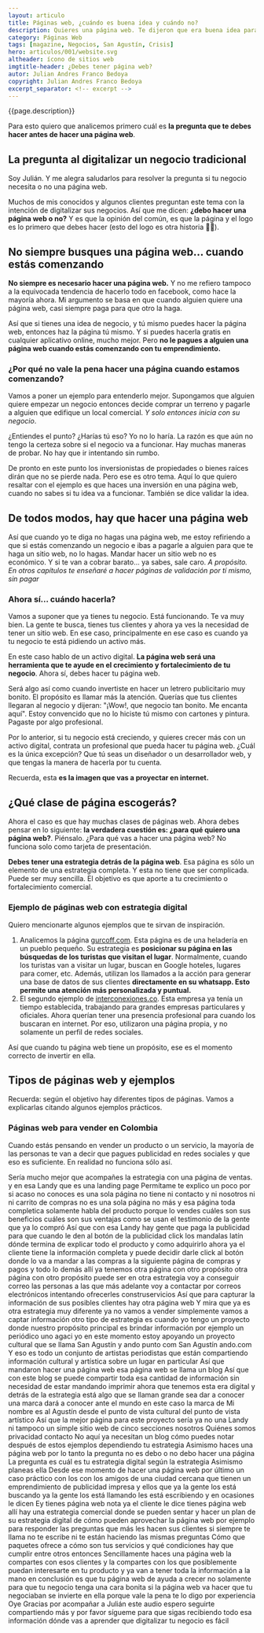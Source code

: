```yaml
---
layout: articulo
title: Páginas web, ¿cuándo es buena idea y cuándo no?
description: Quieres una página web. Te dijeron que era buena idea para tu negocio. Sin embargo, es mejor analizar otros factores primero. Yo te digo cuáles.
category: Páginas Web
tags: [magazine, Negocios, San Agustín, Crisis]
hero: articulos/001/website.svg
altheader: ícono de sitios web
imgtitle-header: ¿Debes tener página web?
autor: Julian Andres Franco Bedoya
copyright: Julian Andres Franco Bedoya
excerpt_separator: <!-- excerpt -->
---
```

{{page.description}}

Para esto quiero que analicemos primero cuál es **la pregunta que te debes hacer antes de hacer una página web**.

<!-- excerpt -->

## La pregunta al digitalizar un negocio tradicional

Soy Julián. Y me alegra saludarlos para resolver la pregunta si tu negocio necesita o no una página web.

Muchos de mis conocidos y algunos clientes preguntan este tema con la intención de digitalizar sus negocios. Así que me dicen: **¿debo hacer una página web o no?** Y es que la opinión del común, es que la página y el logo es lo primero que debes hacer (esto del logo es otra historia 🤦‍♂️).

## No siempre busques una página web... cuando estás comenzando

**No siempre es necesario hacer una página web.** Y no me refiero tampoco a la equivocada tendencia de hacerlo todo en facebook, como hace la mayoría ahora. Mi argumento se basa en que cuando alguien quiere una página web, casi siempre paga para que otro la haga.

Así que si tienes una idea de negocio, y tú mismo puedes hacer la página web, entonces haz la página tú mismo. Y si puedes hacerla gratis en cualquier aplicativo online, mucho mejor. Pero **no le pagues a alguien una página web cuando estás comenzando con tu emprendimiento.**

### ¿Por qué no vale la pena hacer una página cuando estamos comenzando?

Vamos a poner un ejemplo para entenderlo mejor. Supongamos que alguien quiere empezar un negocio entonces decide comprar un terreno y pagarle a alguien que edifique un local comercial. *Y solo entonces inicia con su negocio*.

¿Entiendes el punto? ¿Harías tú eso? Yo no lo haría. La razón es que aún no tengo la certeza sobre si el negocio va a funcionar. Hay muchas maneras de probar. No hay que ir intentando sin rumbo.

De pronto en este punto los inversionistas de propiedades o bienes raíces dirán que no se pierde nada. Pero ese es otro tema. Aquí lo que quiero resaltar con el ejemplo es que haces una inversión en una página web, cuando no sabes si tu idea va a funcionar. También se dice validar la idea.

## De todos modos, hay que hacer una página web

Así que cuando yo te diga no hagas una página web, me estoy refiriendo a que si estás comenzando un negocio e ibas a pagarle a alguien para que te haga un sitio web, no lo hagas. Mandar hacer un sitio web no es económico. Y si te van a cobrar barato... ya sabes, sale caro.
*A propósito. En otros capítulos te enseñaré a hacer páginas de validación por tí mismo, sin pagar*

### Ahora sí... cuándo hacerla?

Vamos a suponer que ya tienes tu negocio. Está funcionando. Te va muy bien. La gente te busca, tienes tus clientes y ahora ya ves la necesidad de tener un sitio web. En ese caso, principalmente en ese caso es cuando ya tu negocio te está pidiendo un activo más.

En este caso hablo de un activo digital. **La página web será una herramienta que te ayude en el crecimiento y fortalecimiento de tu negocio**. Ahora sí, debes hacer tu página web.

Será algo así como cuando invertiste en hacer un letrero publicitario muy bonito. El propósito es llamar más la atención. Querías que tus clientes llegaran al negocio y dijeran: "¡Wow!, que negocio tan bonito. Me encanta aquí". Estoy convencido que no lo hiciste tú mismo con cartones y pintura. Pagaste por algo profesional.

Por lo anterior, si tu negocio está creciendo, y quieres crecer más con un activo digital, contrata un profesional que pueda hacer tu página web. ¿Cuál es la única excepción? Que tú seas un diseñador o un desarrollador web, y que tengas la manera de hacerla por tu cuenta.

Recuerda, esta **es la imagen que vas a proyectar en internet.**

## ¿Qué clase de página escogerás?

Ahora el caso es que hay muchas clases de páginas web. Ahora debes pensar en lo siguiente: **la verdadera cuestión es: ¿para qué quiero una página web?**. Piénsalo. ¿Para qué vas a hacer una página web? No funciona solo como tarjeta de presentación.

**Debes tener una estrategia detrás de la página web**. Esa página es sólo un elemento de una estrategia completa. Y esta no tiene que ser complicada. Puede ser muy sencilla. El objetivo es que aporte a tu crecimiento o fortalecimiento comercial.

### Ejemplo de páginas web con estrategia digital

Quiero mencionarte algunos ejemplos que te sirvan de inspiración.

1. Analicemos la página [gurcoff.com](https://gurcoff.com). Esta página es de una heladería en un pueblo pequeño. Su estrategia es **posicionar su página en las búsquedas de los turistas que visitan el lugar**. Normalmente, cuando los turistas van a visitar un lugar, buscan en Google hoteles, lugares para comer, etc. Además, utilizan los llamados a la acción para generar una base de datos de sus clientes **directamente en su whatsapp. Esto permite una atención más personalizada y puntual.**
2. El segundo ejemplo de [interconexiones.co](https://interconexiones.co). Esta empresa ya tenía un tiempo establecida, trabajando para grandes empresas particulares y oficiales. Ahora querían tener una presencia profesional para cuando los buscaran en internet. Por eso, utilizaron una página propia, y no solamente un perfil de redes sociales.

Así que cuando tu página web tiene un propósito, ese es el momento correcto de invertir en ella.

## Tipos de páginas web y ejemplos

Recuerda: según el objetivo hay diferentes tipos de páginas. Vamos a explicarlas citando algunos ejemplos prácticos.

### Páginas web para vender en Colombia

Cuando estás pensando en vender un producto o un servicio, la mayoría de las personas te van a decir que pagues publicidad en redes sociales y que eso es suficiente. En realidad no funciona sólo así.

Sería mucho mejor que acompañes la estrategia con una página de ventas. y en esa Landy que es una landing page Permítame te explico un poco por si acaso no conoces es una sola página no tiene ni contacto y ni nosotros ni ni carrito de compras no es una sola página no más y esa página toda completica solamente habla del producto porque lo vendes cuáles son sus beneficios cuáles son sus ventajas como se usan el testimonio de la gente que ya lo compró Así que con esa Landy hay gente que paga la publicidad para que cuando le den al botón de la publicidad click los mandalas latín dónde termina de explicar todo el producto y como adquirirlo ahora ya el cliente tiene la información completa y puede decidir darle click al botón donde lo va a mandar a las compras a la siguiente página de compras y pagos y todo lo demás allí ya tenemos otra página con otro propósito otra página con otro propósito puede ser en otra estrategia voy a conseguir correo las personas a las que más adelante voy a contactar por correos electrónicos intentando ofrecerles construservicios Así que para capturar la información de sus posibles clientes hay otra página web Y mira que ya es otra estrategia muy diferente ya no vamos a vender simplemente vamos a captar información otro tipo de estrategia es cuando yo tengo un proyecto donde nuestro propósito principal es brindar información por ejemplo un periódico uno agaci yo en este momento estoy apoyando un proyecto cultural que se llama San Agustín y ando punto com San Agustín ando.com Y eso es todo un conjunto de artistas periodistas que están compartiendo información cultural y artística sobre un lugar en particular Así que mandaron hacer una página web esa página web se llama un blog Así que con este blog se puede compartir toda esa cantidad de información sin necesidad de estar mandando imprimir ahora que tenemos esta era digital y detrás de la estrategia está algo que se llaman grande sea dar a conocer una marca dará a conocer ante el mundo en este caso la marca de Mi nombre es al Agustín desde el punto de vista cultural del punto de vista artístico Así que la mejor página para este proyecto sería ya no una Landy ni tampoco un simple sitio web de cinco secciones nosotros Quiénes somos privacidad contacto No aquí ya necesitan un blog cómo puedes notar después de estos ejemplos dependiendo tu estrategia Asimismo haces una página web por lo tanto la pregunta no es debo o no debo hacer una página La pregunta es cuál es tu estrategia digital según la estrategia Asimismo planeas ella Desde ese momento de hacer una página web por último un caso práctico con los con los amigos de una ciudad cercana que tienen un emprendimiento de publicidad impresa y ellos que ya la gente los está buscando ya la gente los está llamando les está escribiendo y en ocasiones le dicen Ey tienes página web nota ya el cliente le dice tienes página web allí hay una estrategia comercial donde se pueden sentar y hacer un plan de su estrategia digital de cómo pueden aprovechar la página web por ejemplo para responder las preguntas que más les hacen sus clientes si siempre te llama no te escribe ni te están haciendo las mismas preguntas Cómo que paquetes ofrece a cómo son tus servicios y qué condiciones hay que cumplir entre otros entonces Sencillamente haces una página web la compartes con esos clientes y la compartes con los que posiblemente puedan interesarte en tu producto y ya van a tener toda la información a la mano en conclusión es que tu página web de ayuda a crecer no solamente para que tu negocio tenga una cara bonita si la página web va hacer que tu negociaban se invierte en ella porque vale la pena te lo digo por experiencia Oye Gracias por acompañar a Julián este audio espero seguirte compartiendo más y por favor sígueme para que sigas recibiendo todo esa información dónde vas a aprender que digitalizar tu negocio es fácil
